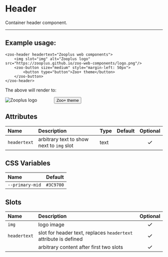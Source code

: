 # Header

Container header component.

***

## Example usage:
	<zoo-header headertext="Zooplus web components">
		<img slot="img" alt="Zooplus logo" src="https://zooplus.github.io/zoo-web-components/logo.png"/>
		<zoo-button size="medium" style="margin-left: 50px">
			<button type="button">Zoo+ theme</button>
		</zoo-button>
	</zoo-header>

The above will render to:

<zoo-header headertext="Zooplus web components">
	<img slot="img" alt="Zooplus logo" src="https://zooplus.github.io/zoo-web-components/logo.png"/>
	<zoo-button size="medium" style="margin-left: 50px">
		<button type="button">Zoo+ theme</button>
	</zoo-button>
</zoo-header>

## Attributes
|   **Name**  |                 **Description**              | **Type** | **Default** | **Optional** |
| :--------- | :-------------------------------------------|:--------|:-----------:|:-----------:|
| `headertext`| arbitrary text to show next to `img` slot    | text     |             |   <svg viewBox="0 0 24 24" width="18" height="18"><path d="M9 16.2L4.8 12l-1.4 1.4L9 19 21 7l-1.4-1.4L9 16.2z"/></svg>
## CSS Variables
|        **Name**        |   **Default**  |
| :-------------------- |:--------------:|
| `--primary-mid`        |    `#3C9700`   |
## Slots
|     **Name**   |           **Description**          | **Optional** | 
| :------------ | :---------------------------------|:------------:|
|  `img`         | logo image                  | <svg viewBox="0 0 24 24" width="18" height="18"><path d="M9 16.2L4.8 12l-1.4 1.4L9 19 21 7l-1.4-1.4L9 16.2z"/></svg>
|  `headertext`  | slot for header text, replaces `headertext` attribute is defined | <svg viewBox="0 0 24 24" width="18" height="18"><path d="M9 16.2L4.8 12l-1.4 1.4L9 19 21 7l-1.4-1.4L9 16.2z"/></svg>
|                | arbitrary content after first two slots                  | <svg viewBox="0 0 24 24" width="18" height="18"><path d="M9 16.2L4.8 12l-1.4 1.4L9 19 21 7l-1.4-1.4L9 16.2z"/></svg>
